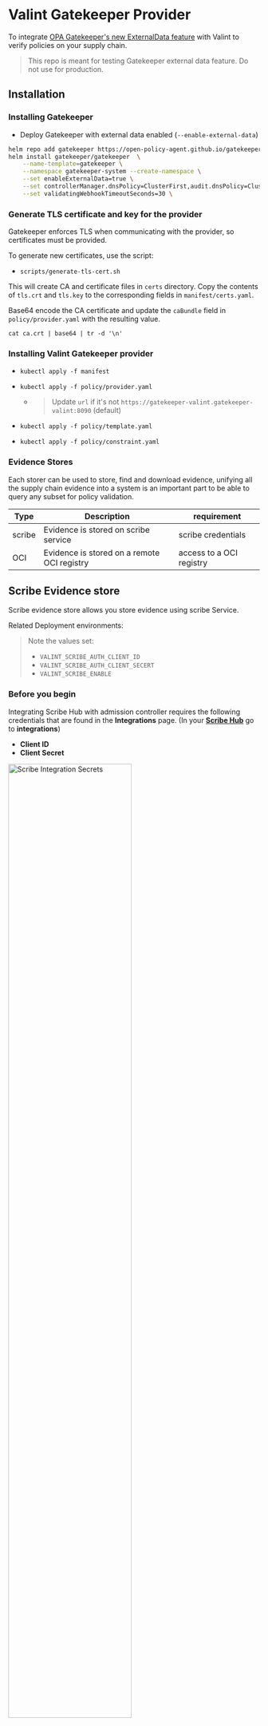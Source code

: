 # Valint Gatekeeper Provider
To integrate [OPA Gatekeeper's new ExternalData feature](https://open-policy-agent.github.io/gatekeeper/website/docs/externaldata) with Valint to verify policies on your supply chain.

> This repo is meant for testing Gatekeeper external data feature. Do not use for production.

## Installation

### Installing Gatekeeper
- Deploy Gatekeeper with external data enabled (`--enable-external-data`)
```sh
helm repo add gatekeeper https://open-policy-agent.github.io/gatekeeper/charts
helm install gatekeeper/gatekeeper  \
    --name-template=gatekeeper \
    --namespace gatekeeper-system --create-namespace \
    --set enableExternalData=true \
    --set controllerManager.dnsPolicy=ClusterFirst,audit.dnsPolicy=ClusterFirst \
    --set validatingWebhookTimeoutSeconds=30 \
```

### Generate TLS certificate and key for the provider
Gatekeeper enforces TLS when communicating with the provider, so certificates must be provided.

To generate new certificates, use the script:
- `scripts/generate-tls-cert.sh`

This will create CA and certificate files in `certs` directory.
Copy the contents of `tls.crt` and `tls.key` to the corresponding fields in `manifest/certs.yaml`.

Base64 encode the CA certificate and update the `caBundle` field in `policy/provider.yaml` with the resulting value.

`cat ca.crt | base64 | tr -d '\n'`

### Installing Valint Gatekeeper provider

- `kubectl apply -f manifest`

- `kubectl apply -f policy/provider.yaml`
  - > Update `url` if it's not `https://gatekeeper-valint.gatekeeper-valint:8090` (default)

- `kubectl apply -f policy/template.yaml`

- `kubectl apply -f policy/constraint.yaml`

### Evidence Stores
Each storer can be used to store, find and download evidence, unifying all the supply chain evidence into a system is an important part to be able to query any subset for policy validation.

| Type  | Description | requirement |
| --- | --- | --- |
| scribe | Evidence is stored on scribe service | scribe credentials |
| OCI | Evidence is stored on a remote OCI registry | access to a OCI registry |

## Scribe Evidence store
Scribe evidence store allows you store evidence using scribe Service.

Related Deployment environments:
> Note the values set:
>* `VALINT_SCRIBE_AUTH_CLIENT_ID`
>* `VALINT_SCRIBE_AUTH_CLIENT_SECERT`
>* `VALINT_SCRIBE_ENABLE`

### Before you begin
Integrating Scribe Hub with admission controller requires the following credentials that are found in the **Integrations** page. (In your **[Scribe Hub](https://prod.hub.scribesecurity.com/ "Scribe Hub Link")** go to **integrations**)

* **Client ID**
* **Client Secret**

<img src='../../../img/ci/integrations-secrets.jpg' alt='Scribe Integration Secrets' width='70%' min-width='400px'/>

1. Edit the `manifest/secret.yaml` file, enable client and add  related `Client ID` and `Client Secret`.

  For example.
  ```yaml
  apiVersion: v1
  kind: Secret
  metadata:
    name: scribe-cred-secret
    namespace: gatekeeper-valint
  stringData:
    scribe_client_id: "<your client secret>"
    scribe_client_secret: "<your client secret>"
    scribe_enable: "true"
  ```

2. To install the gatekeeper-valint with Scribe service integration:
```bash
    kubectl apply -f manifest
    # Update `url` if it's not `http://gatekeeper-valint.gatekeeper-valint:8090` (default)
    kubectl apply -f policy/provider.yaml

    kubectl apply -f policy/template.yaml
    kubectl apply -f policy/constraint.yaml
```

> Credentials will be stored as a secret named `scribe-cred-secret`.

## OCI Evidence store
Valint supports both storage and verification flows for `attestations` and `statement` objects using an OCI registry as an evidence store. <br />
Using OCI registry as an evidence store allows you to upload and verify evidence across your supply chain in a seamless manner.

Related configmap flags:
>* `config.attest.cocosign.storer.OCI.enable` - Enable OCI store.
>* `config.attest.cocosign.storer.OCI.repo` - Evidence store location.
<!-- * `imagePullSecrets` - Secret name for private registry. -->

### Dockerhub limitation
Dockerhub does not support the subpath format, `oci-repo` should be set to your Dockerhub Username.

> Some registries like Jfrog allow multi layer format for repo names such as , `my_org.jfrog.io/policies/attestations`.

### Before you begin
- Write access to upload evidence using the `valint` tool.
- Read access to download evidence for the provider.
- Evidence can be stored in any accessible OCI registry.

1. Edit the `manifest/configmap.yaml` file, enable OCI client and enable a OCI repo.
   For example, 
   ```yaml
   attest:
    cocosign:
      storer:
        OCI:
          enable: true
          repo: <optional oci-repo>
   ```

   > [oci-repo] is the URL of the OCI repository where all evidence will be uploaded.
      - Example: If your oci repo is `somewhere/evidence_store` create a evidence for `example/my_image:latest`, the evidence will be stored as under `somewhere/evidence_store/image/SHA-256-DIGEST.sig`

   > Empty `oci-repo` will Attach the evidence to the same repo as the uploaded image.
    - Example: If you create a evidence for `example/my_image:latest`, the evidence will be stored as `example/my_image:SHA-256-DIGEST.sig` (oci-repo).

<!-- 2. If [oci-repo] is a private registry, attach permissions to the admission with the following steps:
    1. Create a secret:
    ```bash
    kubectl create secret docker-registry [secret-name] --docker-server=[registry_url] --docker-username=[username] --docker-password=[access_token] -n gatekeeper-valint
    ``` -->
     
2. To install the gatekeeper-valint with Scribe service integration:
```bash
    kubectl apply -f manifest
    # Update `url` if it's not `http://gatekeeper-valint.gatekeeper-valint:8090` (default)
    kubectl apply -f policy/provider.yaml

    kubectl apply -f policy/template.yaml
    kubectl apply -f policy/constraint.yaml
```

## Verification

## See Gatekeeper Valint in action
By **default** Valint policy is a simplistic verify signature policy.

```bash
kubectl apply -f policy/examples/error.yaml
```
Request should be rejected.

```
  Error from server (Forbidden): error when creating "policy/examples/valid.yaml": admission webhook "validation.gatekeeper.sh" denied the request: [gatekeeper-valint] image not accepted: {"errors": [], "responses": [], "status_code": 200, "system_error": "ERROR (VerifyAdmissionImage(\"scribesecuriy.jfrog.io/scribe-docker-public-local/test/gensbom_alpine_input:latest\")): [rule] [my_policy] [verify-artifact] [verify_rego] verify, Err: [my_policy] [verify-artifact] [verify_rego] rule failed"}
  Error from server (Forbidden): error when creating "policy/examples/error.yaml": admission webhook "validation.gatekeeper.sh" denied the request
```

This will successfully create the pod demo using a demo signed image.
```bash
kubectl apply -f policy/examples/valid.yaml
```

Request should result in a successful deploy.

```
  deployment.apps/valid-deployment created
```

## Uploading signed evidence
Using valint `-o attest` flag you can upload signed evidence on the image.
```bash
valint [bom, slsa] my_image -o attest [--oci OR --scribe.enable]
```

## Adding custom policies
The configuration of the Valint provider is done via a ConfigMap.
The same parameters and flags as in Valint can be set.
See manigest/configmap.yaml and Valint documentation for more details.
